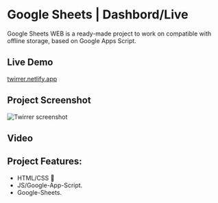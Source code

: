 # Google Sheets | Dashbord/Live

Google Sheets WEB is a ready-made project 
to work on compatible with offline storage,
based on Google Apps Script.

## Live Demo
[twirrer.netlify.app](https://script.google.com/macros/s/AKfycbzzZjxexWVIY2_5Ys3bZymyhlLfrfl9pmA9Fhx9n6U12YHQ5qMpuYmayM58DsjZWIRI/exec)

## Project Screenshot
![Twirrer screenshot](./home.PNG)


## Video


## Project Features:
- HTML/CSS 📂
- JS/Google-App-Script.
- Google-Sheets.



